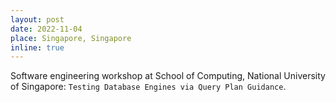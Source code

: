 ```yaml
---
layout: post
date: 2022-11-04
place: Singapore, Singapore
inline: true
---
```


Software engineering workshop at School of Computing, National University of Singapore: `Testing Database Engines via Query Plan Guidance`.